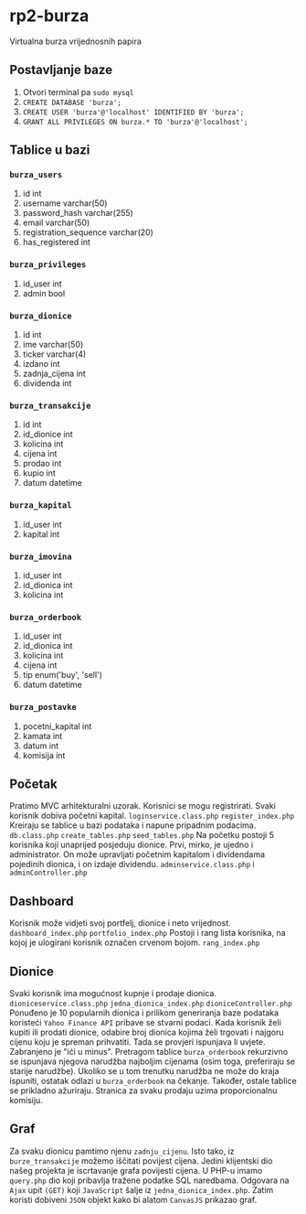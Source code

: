 # rp2-burza

Virtualna burza vrijednosnih papira

## Postavljanje baze

1. Otvori terminal pa `sudo mysql`
2. `CREATE DATABASE 'burza';`
3. `CREATE USER 'burza'@'localhost' IDENTIFIED BY 'burza';`
4. `GRANT ALL PRIVILEGES ON burza.* TO 'burza'@'localhost';`

## Tablice u bazi

### `burza_users`

1. id int
2. username varchar(50)
3. password_hash varchar(255)
4. email varchar(50)
5. registration_sequence varchar(20)
6. has_registered int

### `burza_privileges`

1. id_user int
2. admin bool

### `burza_dionice`

1. id int
2. ime varchar(50)
3. ticker varchar(4)
4. izdano int
5. zadnja_cijena int
6. dividenda int

### `burza_transakcije`

1. id int
2. id_dionice int
3. kolicina int
4. cijena int
5. prodao int
6. kupio int
7. datum datetime

### `burza_kapital`

1. id_user int
2. kapital int

### `burza_imovina`

1. id_user int
2. id_dionica int
3. kolicina int

### `burza_orderbook`

1. id_user int
2. id_dionica int
3. kolicina int
4. cijena int
5. tip enum('buy', 'sell')
6. datum datetime

### `burza_postavke`

1. pocetni_kapital int
2. kamata int
3. datum int
4. komisija int

## Početak

Pratimo MVC arhitekturalni uzorak.
Korisnici se mogu registrirati. Svaki korisnik dobiva početni kapital. `loginservice.class.php` `register_index.php`
Kreiraju se tablice u bazi podataka i napune pripadnim podacima. `db.class.php` `create_tables.php` `seed_tables.php`
Na početku postoji 5 korisnika koji unaprijed posjeduju dionice. Prvi, mirko, je ujedno i administrator.
On može upravljati početnim kapitalom i dividendama pojedinih dionica, i on izdaje dividendu. `adminservice.class.php` i `adminController.php`

## Dashboard

Korisnik može vidjeti svoj portfelj, dionice i neto vrijednost. `dashboard_index.php` `portfolio_index.php`
Postoji i rang lista korisnika, na kojoj je ulogirani korisnik označen crvenom bojom. `rang_index.php`

## Dionice

Svaki korisnik ima mogućnost kupnje i prodaje dionica. `dioniceservice.class.php` `jedna_dionica_index.php` `dioniceController.php`
Ponuđeno je 10 popularnih dionica i prilikom generiranja baze podataka koristeći `Yahoo Finance API` pribave se stvarni podaci.
Kada korisnik želi kupiti ili prodati dionice, odabire broj dionica kojima želi trgovati i najgoru cijenu koju je spreman prihvatiti.
Tada se provjeri ispunjava li uvjete. Zabranjeno je "ići u minus".
Pretragom tablice `burza_orderbook` rekurzivno se ispunjava njegova narudžba najboljim cijenama (osim toga, preferiraju se starije narudžbe).
Ukoliko se u tom trenutku narudžba ne može do kraja ispuniti, ostatak odlazi u `burza_orderbook` na čekanje.
Također, ostale tablice se prikladno ažuriraju.
Stranica za svaku prodaju uzima proporcionalnu komisiju.

## Graf

Za svaku dionicu pamtimo njenu `zadnju_cijenu`. Isto tako, iz `burze_transakcije` možemo iščitati povijest cijena.
Jedini klijentski dio našeg projekta je iscrtavanje grafa povijesti cijena. 
U PHP-u imamo `query.php` dio koji pribavlja tražene podatke SQL naredbama. 
Odgovara na `Ajax` upit `(GET)` koji `JavaScript` šalje iz `jedna_dionica_index.php`.
Zatim koristi dobiveni `JSON` objekt kako bi alatom `CanvasJS` prikazao graf.
